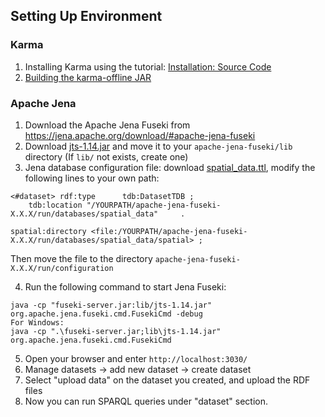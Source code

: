 ## Setting Up Environment

### Karma

1. Installing Karma using the tutorial: [Installation: Source Code](https://github.com/usc-isi-i2/Web-Karma/wiki/Installation%3A-Source-Code)
2. [Building the karma-offline JAR](https://github.com/usc-isi-i2/Web-Karma/wiki/Batch-Mode-for-RDF-Generation)

### Apache Jena

1. Download the Apache Jena Fuseki from https://jena.apache.org/download/#apache-jena-fuseki
2. Download [jts-1.14.jar](https://github.com/usc-isi-i2/linked-maps/blob/master/rdf_pipeline/jts-1.14.jar) and move it to your `apache-jena-fuseki/lib` directory (If `lib/` not exists, create one)
3. Jena database configuration file: download [spatial_data.ttl](https://github.com/usc-isi-i2/linked-maps/blob/master/rdf_pipeline/spatial_data.ttl), modify the following lines to your own path:
```
<#dataset> rdf:type      tdb:DatasetTDB ;
    tdb:location "/YOURPATH/apache-jena-fuseki-X.X.X/run/databases/spatial_data"     .
    
spatial:directory <file:/YOURPATH/apache-jena-fuseki-X.X.X/run/databases/spatial_data/spatial> ;
```

Then move the file to the directory `apache-jena-fuseki-X.X.X/run/configuration`

4. Run the following command to start Jena Fuseki:
```
java -cp "fuseki-server.jar:lib/jts-1.14.jar" org.apache.jena.fuseki.cmd.FusekiCmd -debug
For Windows:
java -cp ".\fuseki-server.jar;lib\jts-1.14.jar" org.apache.jena.fuseki.cmd.FusekiCmd

```
5. Open your browser and enter `http://localhost:3030/`
6. Manage datasets -> add new dataset -> create dataset
7. Select "upload data" on the dataset you created, and upload the RDF files
8. Now you can run SPARQL queries under "dataset" section.
